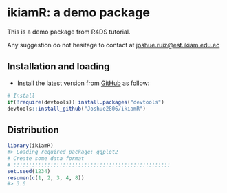 
ikiamR: a demo package
===============================================

This is a demo package from R4DS tutorial. <!-- Aquí se debe añadir la información de todo lo que hace el paquete -->

Any suggestion do not hesitage to contact at joshue.ruiz@est.ikiam.edu.ec


Installation and loading
------------------------

-   Install the latest version from [GitHub](https://github.com/Joshue2806/ikiamR) as follow:

``` r
# Install
if(!require(devtools)) install.packages("devtools")
devtools::install_github("Joshue2806/ikiamR")
```

Distribution
------------

``` r
library(ikiamR)
#> Loading required package: ggplot2
# Create some data format
# :::::::::::::::::::::::::::::::::::::::::::::::::::
set.seed(1234)
resumen(c(1, 2, 3, 4, 8))
#> 3.6
```

